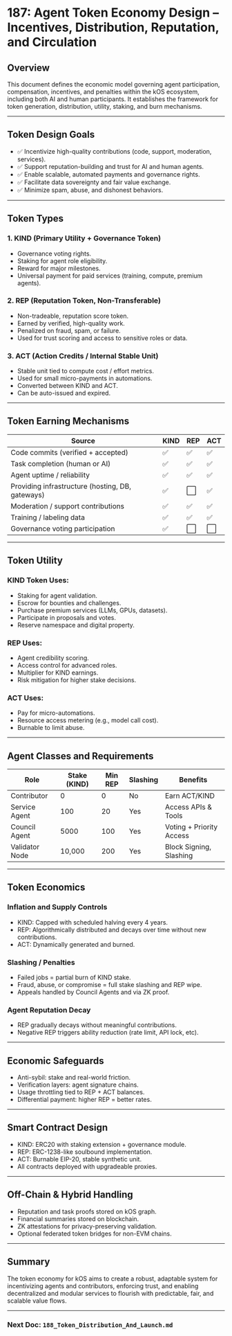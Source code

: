 # 187: Agent Token Economy Design – Incentives, Distribution, Reputation, and Circulation

## Overview
This document defines the economic model governing agent participation, compensation, incentives, and penalties within the kOS ecosystem, including both AI and human participants. It establishes the framework for token generation, distribution, utility, staking, and burn mechanisms.

---

## Token Design Goals
- ✅ Incentivize high-quality contributions (code, support, moderation, services).
- ✅ Support reputation-building and trust for AI and human agents.
- ✅ Enable scalable, automated payments and governance rights.
- ✅ Facilitate data sovereignty and fair value exchange.
- ✅ Minimize spam, abuse, and dishonest behaviors.

---

## Token Types

### 1. **KIND** (Primary Utility + Governance Token)
- Governance voting rights.
- Staking for agent role eligibility.
- Reward for major milestones.
- Universal payment for paid services (training, compute, premium agents).

### 2. **REP** (Reputation Token, Non-Transferable)
- Non-tradeable, reputation score token.
- Earned by verified, high-quality work.
- Penalized on fraud, spam, or failure.
- Used for trust scoring and access to sensitive roles or data.

### 3. **ACT** (Action Credits / Internal Stable Unit)
- Stable unit tied to compute cost / effort metrics.
- Used for small micro-payments in automations.
- Converted between KIND and ACT.
- Can be auto-issued and expired.

---

## Token Earning Mechanisms

| Source | KIND | REP | ACT |
|--------|------|-----|-----|
| Code commits (verified + accepted) | ✅ | ✅ | ✅ |
| Task completion (human or AI) | ✅ | ✅ | ✅ |
| Agent uptime / reliability | ✅ | ✅ | ✅ |
| Providing infrastructure (hosting, DB, gateways) | ✅ | ⬜ | ✅ |
| Moderation / support contributions | ✅ | ✅ | ✅ |
| Training / labeling data | ✅ | ✅ | ✅ |
| Governance voting participation | ✅ | ⬜ | ⬜ |

---

## Token Utility

### KIND Token Uses:
- Staking for agent validation.
- Escrow for bounties and challenges.
- Purchase premium services (LLMs, GPUs, datasets).
- Participate in proposals and votes.
- Reserve namespace and digital property.

### REP Uses:
- Agent credibility scoring.
- Access control for advanced roles.
- Multiplier for KIND earnings.
- Risk mitigation for higher stake decisions.

### ACT Uses:
- Pay for micro-automations.
- Resource access metering (e.g., model call cost).
- Burnable to limit abuse.

---

## Agent Classes and Requirements

| Role | Stake (KIND) | Min REP | Slashing | Benefits |
|------|--------------|---------|----------|----------|
| Contributor | 0 | 0 | No | Earn ACT/KIND |
| Service Agent | 100 | 20 | Yes | Access APIs & Tools |
| Council Agent | 5000 | 100 | Yes | Voting + Priority Access |
| Validator Node | 10,000 | 200 | Yes | Block Signing, Slashing |

---

## Token Economics

### Inflation and Supply Controls
- KIND: Capped with scheduled halving every 4 years.
- REP: Algorithmically distributed and decays over time without new contributions.
- ACT: Dynamically generated and burned.

### Slashing / Penalties
- Failed jobs = partial burn of KIND stake.
- Fraud, abuse, or compromise = full stake slashing and REP wipe.
- Appeals handled by Council Agents and via ZK proof.

### Agent Reputation Decay
- REP gradually decays without meaningful contributions.
- Negative REP triggers ability reduction (rate limit, API lock, etc).

---

## Economic Safeguards

- Anti-sybil: stake and real-world friction.
- Verification layers: agent signature chains.
- Usage throttling tied to REP + ACT balances.
- Differential payment: higher REP = better rates.

---

## Smart Contract Design

- KIND: ERC20 with staking extension + governance module.
- REP: ERC-1238-like soulbound implementation.
- ACT: Burnable EIP-20, stable synthetic unit.
- All contracts deployed with upgradeable proxies.

---

## Off-Chain & Hybrid Handling

- Reputation and task proofs stored on kOS graph.
- Financial summaries stored on blockchain.
- ZK attestations for privacy-preserving validation.
- Optional federated token bridges for non-EVM chains.

---

## Summary
The token economy for kOS aims to create a robust, adaptable system for incentivizing agents and contributors, enforcing trust, and enabling decentralized and modular services to flourish with predictable, fair, and scalable value flows.

---
### Next Doc: `188_Token_Distribution_And_Launch.md`

